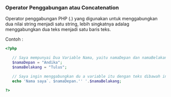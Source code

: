 ### Operator Penggabungan atau Concatenation
Operator penggabungan PHP (.) yang digunakan untuk menggabungkan dua nilai string menjadi satu string, lebih singkatnya adalag menggabungkan dua teks menjadi satu baris teks.

Contoh :

```php
<?php

   // Saya mempunyai Dua Variable Nama, yaitu namaDepan dan namaBelakang
   $namaDepan = "Andika";
   $namaBelakang = "Tulus";

   // Saya ingin menggabungkan du a variable itu dengan teks dibawah ini.
   echo 'Nama saya`. $namaDepan.'' '.$namaBelakang;

?>
```